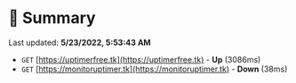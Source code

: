 # 📖 Summary
Last updated: **5/23/2022, 5:53:43 AM**

- `GET` [https://uptimerfree.tk](https://uptimerfree.tk) - **Up** (3086ms)
- `GET` [https://monitoruptimer.tk](https://monitoruptimer.tk) - **Down** (38ms)
